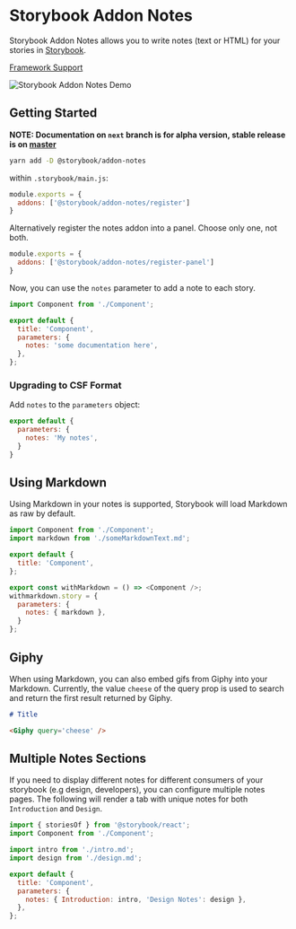 # Storybook Addon Notes

Storybook Addon Notes allows you to write notes (text or HTML) for your stories in [Storybook](https://storybook.js.org).

[Framework Support](https://github.com/storybookjs/storybook/blob/master/ADDONS_SUPPORT.md)

![Storybook Addon Notes Demo](docs/demo.png)

## Getting Started

**NOTE: Documentation on `next` branch is for alpha version, stable release is on [master](https://github.com/storybookjs/storybook/tree/master/addons/)**

```sh
yarn add -D @storybook/addon-notes
```

within `.storybook/main.js`:

```js
module.exports = {
  addons: ['@storybook/addon-notes/register']
}
```

Alternatively register the notes addon into a panel. Choose only one, not both.

```js
module.exports = {
  addons: ['@storybook/addon-notes/register-panel']
}
```

Now, you can use the `notes` parameter to add a note to each story.


```js
import Component from './Component';

export default {
  title: 'Component',
  parameters: {
    notes: 'some documentation here',
  },
};
```

### Upgrading to CSF Format

Add `notes` to the `parameters` object:

```js
export default {
  parameters: {
    notes: 'My notes',
  }
}
```

## Using Markdown

Using Markdown in your notes is supported, Storybook will load Markdown as raw by default.

```js
import Component from './Component';
import markdown from './someMarkdownText.md';

export default {
  title: 'Component',
};

export const withMarkdown = () => <Component />;
withmarkdown.story = {
  parameters: {
    notes: { markdown },
  }
};
```

## Giphy

When using Markdown, you can also embed gifs from Giphy into your Markdown. Currently, the value `cheese` of the query prop is used to search and return the first result returned by Giphy.

```md
# Title

<Giphy query='cheese' />
```

## Multiple Notes Sections

If you need to display different notes for different consumers of your storybook (e.g design, developers), you can configure multiple notes pages. The following will render a tab with unique notes for both `Introduction` and `Design`.

```js
import { storiesOf } from '@storybook/react';
import Component from './Component';

import intro from './intro.md';
import design from './design.md';

export default {
  title: 'Component',
  parameters: {
    notes: { Introduction: intro, 'Design Notes': design },
  },
};
```
